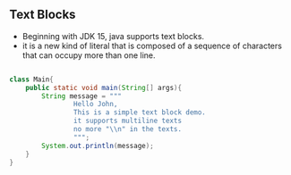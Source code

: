 ## Text Blocks

- Beginning with JDK 15, java supports text blocks.
- it is a new kind of literal that is composed of a sequence of characters that can occupy more than one line.

```java

class Main{
    public static void main(String[] args){
        String message = """
                Hello John,
                This is a simple text block demo.
                it supports multiline texts
                no more "\\n" in the texts.
                """;
        System.out.println(message);
    }
}
```